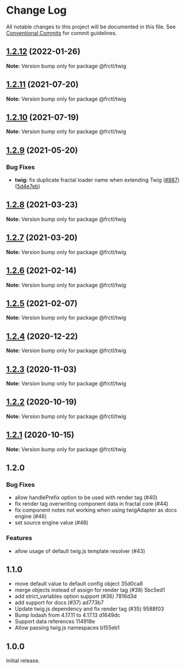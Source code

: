 # Change Log

All notable changes to this project will be documented in this file.
See [Conventional Commits](https://conventionalcommits.org) for commit guidelines.

## [1.2.12](https://github.com/frctl/fractal/compare/@frctl/twig@1.2.11...@frctl/twig@1.2.12) (2022-01-26)

**Note:** Version bump only for package @frctl/twig





## [1.2.11](https://github.com/frctl/fractal/compare/@frctl/twig@1.2.10...@frctl/twig@1.2.11) (2021-07-20)

**Note:** Version bump only for package @frctl/twig





## [1.2.10](https://github.com/frctl/fractal/compare/@frctl/twig@1.2.9...@frctl/twig@1.2.10) (2021-07-19)

**Note:** Version bump only for package @frctl/twig





## [1.2.9](https://github.com/frctl/fractal/compare/@frctl/twig@1.2.8...@frctl/twig@1.2.9) (2021-05-20)


### Bug Fixes

* **twig:** fix duplicate fractal loader name when extending Twig ([#887](https://github.com/frctl/fractal/issues/887)) ([5d4e7eb](https://github.com/frctl/fractal/commit/5d4e7eb890064546e996a4a76faf6d13d96ffe15))





## [1.2.8](https://github.com/frctl/fractal/compare/@frctl/twig@1.2.7...@frctl/twig@1.2.8) (2021-03-23)

**Note:** Version bump only for package @frctl/twig





## [1.2.7](https://github.com/frctl/fractal/compare/@frctl/twig@1.2.6...@frctl/twig@1.2.7) (2021-03-20)

**Note:** Version bump only for package @frctl/twig





## [1.2.6](https://github.com/frctl/fractal/compare/@frctl/twig@1.2.5...@frctl/twig@1.2.6) (2021-02-14)

**Note:** Version bump only for package @frctl/twig





## [1.2.5](https://github.com/frctl/fractal/compare/@frctl/twig@1.2.4...@frctl/twig@1.2.5) (2021-02-07)

**Note:** Version bump only for package @frctl/twig





## [1.2.4](https://github.com/frctl/fractal/compare/@frctl/twig@1.2.3...@frctl/twig@1.2.4) (2020-12-22)

**Note:** Version bump only for package @frctl/twig





## [1.2.3](https://github.com/frctl/fractal/compare/@frctl/twig@1.2.2...@frctl/twig@1.2.3) (2020-11-03)

**Note:** Version bump only for package @frctl/twig





## [1.2.2](https://github.com/frctl/fractal/compare/@frctl/twig@1.2.1...@frctl/twig@1.2.2) (2020-10-19)

**Note:** Version bump only for package @frctl/twig





## [1.2.1](https://github.com/frctl/fractal/compare/@frctl/twig@1.2.0...@frctl/twig@1.2.1) (2020-10-15)

**Note:** Version bump only for package @frctl/twig





## 1.2.0

### Bug Fixes

-   allow handlePrefix option to be used with render tag (#40)
-   fix render tag overwriting component data in fractal core (#44)
-   fix component notes not working when using twigAdapter as docs engine (#46)
-   set source engine value (#48)

### Features

-   allow usage of default twig.js template resolver (#43)

## 1.1.0

-   move default value to default config object 35d0ca8
-   merge objects instead of assign for render tag (#38) 5bc5ed1
-   add strict_variables option support (#36) 7816d3d
-   add support for docs (#37) ad773b7
-   Update twig.js dependency and fix render tag (#35) 9588f03
-   Bump lodash from 4.17.11 to 4.17.13 d1649dc
-   Support data references 114918e
-   Allow passing twig.js namespaces b155eb1

## 1.0.0

Initial release.
